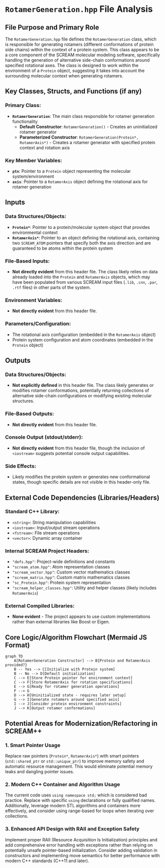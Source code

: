 # `RotamerGeneration.hpp` File Analysis

## File Purpose and Primary Role

The `RotamerGeneration.hpp` file defines the `RotamerGeneration` class, which is responsible for generating rotamers (different conformations of protein side chains) within the context of a protein system. This class appears to be a core component of the SCREAM molecular modeling software, specifically handling the generation of alternative side-chain conformations around specified rotational axes. The class is designed to work within the environment of a `Protein` object, suggesting it takes into account the surrounding molecular context when generating rotamers.

## Key Classes, Structs, and Functions (if any)

### Primary Class:

- **`RotamerGeneration`**: The main class responsible for rotamer generation functionality
  - **Default Constructor**: `RotamerGeneration()` - Creates an uninitialized rotamer generator
  - **Parameterized Constructor**: `RotamerGeneration(Protein*, RotamerAxis*)` - Creates a rotamer generator with specified protein context and rotation axis

### Key Member Variables:

- **`ptn`**: Pointer to a `Protein` object representing the molecular system/environment
- **`axis`**: Pointer to a `RotamerAxis` object defining the rotational axis for rotamer generation

## Inputs

### Data Structures/Objects:

- **`Protein*`**: Pointer to a protein/molecular system object that provides environmental context
- **`RotamerAxis*`**: Pointer to an object defining the rotational axis, containing two `SCREAM_ATOM` pointers that specify both the axis direction and are guaranteed to be atoms within the protein system

### File-Based Inputs:

- **Not directly evident** from this header file. The class likely relies on data already loaded into the `Protein` and `RotamerAxis` objects, which may have been populated from various SCREAM input files (`.lib`, `.cnn`, `.par`, `.rtf` files) in other parts of the system.

### Environment Variables:

- **Not directly evident** from this header file.

### Parameters/Configuration:

- The rotational axis configuration (embedded in the `RotamerAxis` object)
- Protein system configuration and atom coordinates (embedded in the `Protein` object)

## Outputs

### Data Structures/Objects:

- **Not explicitly defined** in this header file. The class likely generates or modifies rotamer conformations, potentially returning collections of alternative side-chain configurations or modifying existing molecular structures.

### File-Based Outputs:

- **Not directly evident** from this header file.

### Console Output (stdout/stderr):

- **Not directly evident** from this header file, though the inclusion of `<iostream>` suggests potential console output capabilities.

### Side Effects:

- Likely modifies the protein system or generates new conformational states, though specific details are not visible in this header-only file.

## External Code Dependencies (Libraries/Headers)

### Standard C++ Library:

- `<string>`: String manipulation capabilities
- `<iostream>`: Input/output stream operations
- `<fstream>`: File stream operations
- `<vector>`: Dynamic array container

### Internal SCREAM Project Headers:

- `"defs.hpp"`: Project-wide definitions and constants
- `"scream_atom.hpp"`: Atom representation classes
- `"scream_vector.hpp"`: Custom vector mathematics classes
- `"scream_matrix.hpp"`: Custom matrix mathematics classes
- `"sc_Protein.hpp"`: Protein system representation
- `"scream_helper_classes.hpp"`: Utility and helper classes (likely includes `RotamerAxis`)

### External Compiled Libraries:

- **None evident** - The project appears to use custom implementations rather than external libraries like Boost or Eigen.

## Core Logic/Algorithm Flowchart (Mermaid JS Format)

```mermaid
graph TD
    A[RotamerGeneration Constructor] --> B{Protein and RotamerAxis provided?}
    B -- Yes --> C[Initialize with Protein system]
    B -- No --> D[Default initialization]
    C --> E[Store Protein pointer for environment context]
    C --> F[Store RotamerAxis for rotation specifications]
    E --> G[Ready for rotamer generation operations]
    F --> G
    D --> H[Uninitialized state - requires later setup]
    G --> I[Generate rotamers around specified axis]
    I --> J[Consider protein environment constraints]
    J --> K[Output rotamer conformations]
```

## Potential Areas for Modernization/Refactoring in SCREAM++

### 1. **Smart Pointer Usage**

Replace raw pointers (`Protein*`, `RotamerAxis*`) with smart pointers (`std::shared_ptr` or `std::unique_ptr`) to improve memory safety and automatic resource management. This would eliminate potential memory leaks and dangling pointer issues.

### 2. **Modern C++ Container and Algorithm Usage**

The current code uses `using namespace std;` which is considered bad practice. Replace with specific `using` declarations or fully qualified names. Additionally, leverage modern STL algorithms and containers more effectively, and consider using range-based for loops when iterating over collections.

### 3. **Enhanced API Design with RAII and Exception Safety**

Implement proper RAII (Resource Acquisition Is Initialization) principles and add comprehensive error handling with exceptions rather than relying on potentially unsafe pointer-based initialization. Consider adding validation in constructors and implementing move semantics for better performance with modern C++ standards (C++11 and later).
